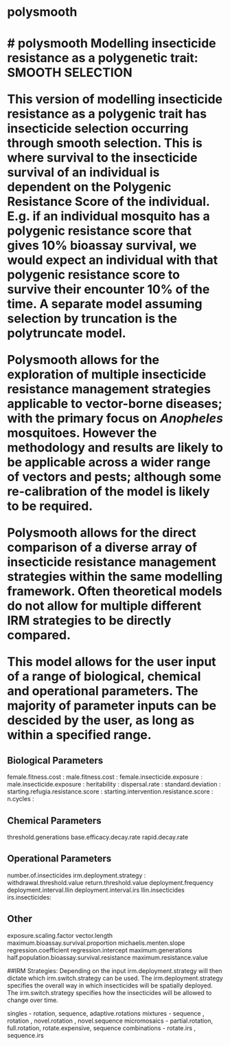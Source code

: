 
<h1> polysmooth <h1>
# polysmooth
Modelling insecticide resistance as a polygenetic trait: SMOOTH SELECTION

This version of modelling insecticide resistance as a polygenic trait has insecticide selection occurring through smooth selection. This is where survival to the insecticide survival of an individual is dependent on the Polygenic Resistance Score of the individual. E.g. if an individual mosquito has a polygenic resistance score that gives 10% bioassay survival, we would expect an individual with that polygenic resistance score to survive their encounter 10% of the time. A separate model assuming selection by truncation is the polytruncate model.

Polysmooth allows for the exploration of multiple insecticide resistance management strategies applicable to vector-borne diseases; with the primary focus on _Anopheles_ mosquitoes. However the methodology and results are likely to be applicable across a wider range of vectors and pests; although some re-calibration of the model is likely to be required. 

Polysmooth allows for the direct comparison of a diverse array of insecticide resistance management strategies within the same modelling framework. Often theoretical models do not allow for multiple different IRM strategies to be directly compared. 

This model allows for the user input of a range of biological, chemical and operational parameters. The majority of parameter inputs can be descided by the user, as long as within a specified range. 

## Biological Parameters
female.fitness.cost : 
male.fitness.cost :
female.insecticide.exposure :
male.insecticide.exposure :
heritability  :
dispersal.rate : 
standard.deviation :
starting.refugia.resistance.score : 
starting.intervention.resistance.score :
n.cycles  : 

## Chemical Parameters
threshold.generations
base.efficacy.decay.rate
rapid.decay.rate 


## Operational Parameters
number.of.insecticides
irm.deployment.strategy : 
withdrawal.threshold.value 
return.threshold.value 
deployment.frequency
deployment.interval.llin
deployment.interval.irs
llin.insecticides
irs.insecticides:


## Other
exposure.scaling.factor 
vector.length                               
maximum.bioassay.survival.proportion
michaelis.menten.slope
regression.coefficient
regression.intercept
maximum.generations 
half.population.bioassay.survival.resistance 
maximum.resistance.value
                          
##IRM Strategies:
Depending on the input irm.deployment.strategy will then dictate which irm.switch.strategy can be used. 
The irm.deployment.strategy specifies the overall way in which insecticides will be spatially deployed. 
The irm.switch.strategy specifies how the insecticides will be allowed to change over time. 

singles - rotation, sequence, adaptive.rotations
mixtures - sequence , rotation , novel.rotation , novel.sequence 
micromosaics - partial.rotation, full.rotation, rotate.expensive, sequence
combinations - rotate.irs , sequence.irs
